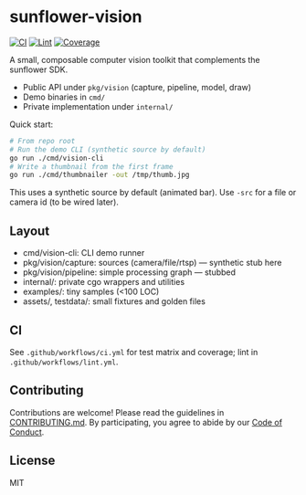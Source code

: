 # sunflower-vision

[![CI](https://github.com/sunflower-works/vision/actions/workflows/ci.yml/badge.svg)](https://github.com/sunflower-works/vision/actions/workflows/ci.yml)
[![Lint](https://github.com/sunflower-works/vision/actions/workflows/lint.yml/badge.svg)](https://github.com/sunflower-works/vision/actions/workflows/lint.yml)
[![Coverage](https://img.shields.io/badge/coverage-auto--generated-blue)](https://github.com/sunflower-works/vision/actions/workflows/ci.yml)

A small, composable computer vision toolkit that complements the sunflower SDK.

- Public API under `pkg/vision` (capture, pipeline, model, draw)
- Demo binaries in `cmd/`
- Private implementation under `internal/`

Quick start:

```bash
# From repo root
# Run the demo CLI (synthetic source by default)
go run ./cmd/vision-cli
# Write a thumbnail from the first frame
go run ./cmd/thumbnailer -out /tmp/thumb.jpg
```

This uses a synthetic source by default (animated bar). Use `-src` for a file or camera id (to be wired later).

## Layout

- cmd/vision-cli: CLI demo runner
- pkg/vision/capture: sources (camera/file/rtsp) — synthetic stub here
- pkg/vision/pipeline: simple processing graph — stubbed
- internal/: private cgo wrappers and utilities
- examples/: tiny samples (<100 LOC)
- assets/, testdata/: small fixtures and golden files

## CI

See `.github/workflows/ci.yml` for test matrix and coverage; lint in `.github/workflows/lint.yml`.

## Contributing

Contributions are welcome! Please read the guidelines in [CONTRIBUTING.md](CONTRIBUTING.md). By participating, you agree to abide by our [Code of Conduct](CODE_OF_CONDUCT.md).

## License

MIT